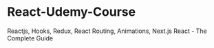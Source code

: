 # React-Udemy-Course
Reactjs, Hooks, Redux, React Routing, Animations, Next.js
React - The Complete Guide
